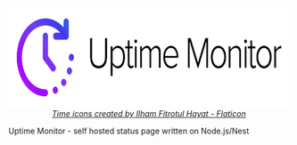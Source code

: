<p align="center">
  <img src=".github/uptmon.png" height="180" alt="Uptime Monitor Logo" /><br>
  <a href="https://www.flaticon.com/free-icons/time" title="time icons"><i>Time icons created by Ilham Fitrotul Hayat - Flaticon</i></a>
</p>

Uptime Monitor - self hosted status page written on Node.js/Nest
